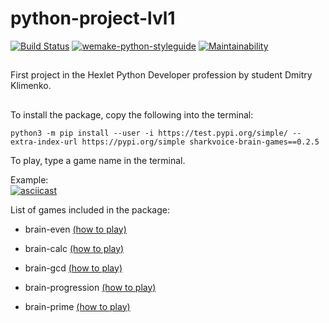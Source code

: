 # python-project-lvl1
[![Build Status](https://travis-ci.org/sharkvoice/python-project-lvl1.svg?branch=master)](https://travis-ci.org/sharkvoice/python-project-lvl1)
[![wemake-python-styleguide](https://img.shields.io/badge/style-wemake-000000.svg)](https://github.com/wemake-services/wemake-python-styleguide)
[![Maintainability](https://api.codeclimate.com/v1/badges/784f0213c7183f494d1d/maintainability)](https://codeclimate.com/github/sharkvoice/python-project-lvl1/maintainability)
##
First project in the Hexlet Python Developer profession by student Dmitry Klimenko.
##
To install the package, copy the following into the terminal:  
```
python3 -m pip install --user -i https://test.pypi.org/simple/ --extra-index-url https://pypi.org/simple sharkvoice-brain-games==0.2.5
```
To play, type a game name in the terminal.

Example:  
[![asciicast](https://asciinema.org/a/aeAohNcwE669hN3yF4DmVKhSp.svg)](https://asciinema.org/a/aeAohNcwE669hN3yF4DmVKhSp)  
  
List of games included in the package:  

* brain-even [(how to play)](https://asciinema.org/a/Qf0NZ9buDGsNCPuuK6S1mE7ah)  
  
* brain-calc [(how to play)](https://asciinema.org/a/bXpv2TOF8ZSodCcrGL0PZouo9)  
  
* brain-gcd [(how to play)](https://asciinema.org/a/4VFOAxfTZypH4o398L6wMXohe)  
  
* brain-progression [(how to play)](https://asciinema.org/a/dvvaL3zoiNTVzr8FjuQy6An7Z)  
  
* brain-prime [(how to play)](https://asciinema.org/a/RRuDvKuB7Mgg5zGxYnWswT1qK)
